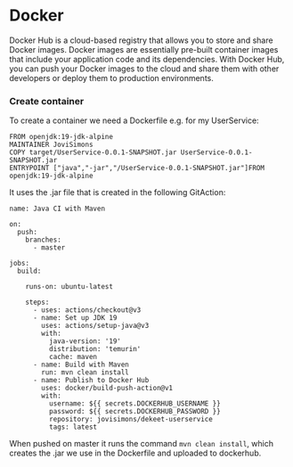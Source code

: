 # Docker

Docker Hub is a cloud-based registry that allows you to store and share Docker images. Docker images are essentially pre-built container images that include your application code and its dependencies. With Docker Hub, you can push your Docker images to the cloud and share them with other developers or deploy them to production environments.

### Create container

To create a container we need a Dockerfile e.g. for my UserService:

```
FROM openjdk:19-jdk-alpine
MAINTAINER JoviSimons
COPY target/UserService-0.0.1-SNAPSHOT.jar UserService-0.0.1-SNAPSHOT.jar
ENTRYPOINT ["java","-jar","/UserService-0.0.1-SNAPSHOT.jar"]FROM openjdk:19-jdk-alpine
```

It uses the .jar file that is created in the following GitAction:

```
name: Java CI with Maven

on:
  push:
    branches:
      - master

jobs:
  build:

    runs-on: ubuntu-latest

    steps:
      - uses: actions/checkout@v3
      - name: Set up JDK 19
        uses: actions/setup-java@v3
        with:
          java-version: '19'
          distribution: 'temurin'
          cache: maven
      - name: Build with Maven
        run: mvn clean install
      - name: Publish to Docker Hub
        uses: docker/build-push-action@v1
        with:
          username: ${{ secrets.DOCKERHUB_USERNAME }}
          password: ${{ secrets.DOCKERHUB_PASSWORD }}
          repository: jovisimons/dekeet-userservice
          tags: latest
```
When pushed on master it runs the command ```mvn clean install```, which creates the .jar we use in the Dockerfile and uploaded to dockerhub. 

